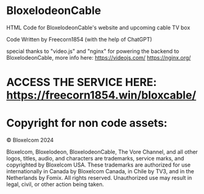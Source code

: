 # BloxelodeonCable
HTML Code for BloxelodeonCable's website and upcoming cable TV box

Code Written by Freecorn1854 (with the help of ChatGPT)

special thanks to "video.js" and "nginx" for powering the backend to BloxelodeonCable, more info here:
https://videojs.com/
https://nginx.org/
# ACCESS THE SERVICE HERE: https://freecorn1854.win/bloxcable/

# Copyright for non code assets:

© Bloxelcom 2024

Bloxelcom, Bloxelodeon, BloxelodeonCable, The Vore Channel, and all other logos, titles, audio, and characters are trademarks, service marks, and copyrighted by Bloxelcom USA. These trademarks are authorized for use internationally in Canada by Bloxelcom Canada, in Chile by TV3, and in the Netherlands by Fomix. All rights reserved. Unauthorized use may result in legal, civil, or other action being taken.